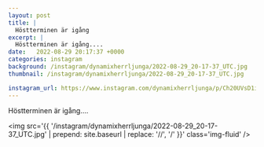 ```yaml
---
layout: post
title: |
  Höstterminen är igång
excerpt: |
  Höstterminen är igång....
date:   2022-08-29 20:17:37 +0000
categories: instagram
background: /instagram/dynamixherrljunga/2022-08-29_20-17-37_UTC.jpg
thumbnail: /instagram/dynamixherrljunga/2022-08-29_20-17-37_UTC.jpg

instagram_url: https://www.instagram.com/dynamixherrljunga/p/Ch20UVsD1iL
---
```

Höstterminen är igång....



<img src='{{ '/instagram/dynamixherrljunga/2022-08-29_20-17-37_UTC.jpg' | prepend: site.baseurl | replace: '//', '/' }}' class='img-fluid' />

